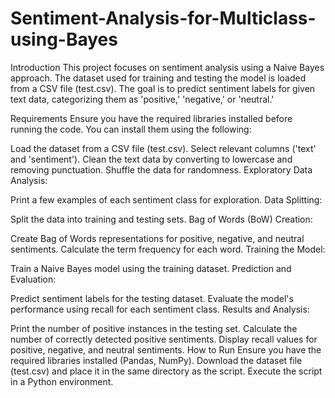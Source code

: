 # Sentiment-Analysis-for-Multiclass-using-Bayes

Introduction
This project focuses on sentiment analysis using a Naive Bayes approach. The dataset used for training and testing the model is loaded from a CSV file (test.csv). The goal is to predict sentiment labels for given text data, categorizing them as 'positive,' 'negative,' or 'neutral.'

Requirements
Ensure you have the required libraries installed before running the code. You can install them using the following:

Load the dataset from a CSV file (test.csv).
Select relevant columns ('text' and 'sentiment').
Clean the text data by converting to lowercase and removing punctuation.
Shuffle the data for randomness.
Exploratory Data Analysis:

Print a few examples of each sentiment class for exploration.
Data Splitting:

Split the data into training and testing sets.
Bag of Words (BoW) Creation:

Create Bag of Words representations for positive, negative, and neutral sentiments.
Calculate the term frequency for each word.
Training the Model:

Train a Naive Bayes model using the training dataset.
Prediction and Evaluation:

Predict sentiment labels for the testing dataset.
Evaluate the model's performance using recall for each sentiment class.
Results and Analysis:

Print the number of positive instances in the testing set.
Calculate the number of correctly detected positive sentiments.
Display recall values for positive, negative, and neutral sentiments.
How to Run
Ensure you have the required libraries installed (Pandas, NumPy).
Download the dataset file (test.csv) and place it in the same directory as the script.
Execute the script in a Python environment.

